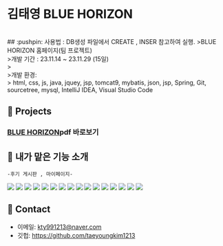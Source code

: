 # 김태영 BLUE HORIZON

<br>
## :pushpin: 사용법 : DB생성 파일에서 CREATE , INSER 참고하여 실행.
>BLUE HORIZON 홈페이지(팀 프로젝트)  <br>
>개발 기간 : 23.11.14 ~ 23.11.29 (15일)<br>
>  <br>
>개발 환경:  <br>
> html, css, js, java, jquey, jsp, tomcat9, mybatis, json, jsp, Spring, Git, sourcetree, 
	mysql, IntelliJ IDEA, Visual Studio Code<br>


## :pushpin: Projects
 ###  [BLUE HORIZON](https://drive.google.com/file/d/1Aqk8rdy-Go0vhdKua8hBnC3ZLcbxmKp8/view?usp=drive_link)pdf 바로보기

## :pushpin: 내가 맡은 기능 소개<br>
    -후기 게시판 , 마이페이지-
<img src="./README_IMG/013.png">
<img src="./README_IMG/014.png">
<img src="./README_IMG/015.png">
<img src="./README_IMG/016.png">
<img src="./README_IMG/017.png">
<img src="./README_IMG/018.png">
<img src="./README_IMG/019.png">
<img src="./README_IMG/020.png">
<img src="./README_IMG/021.png">
<img src="./README_IMG/022.png">
<img src="./README_IMG/023.png">
<img src="./README_IMG/024.png">
<img src="./README_IMG/025.png">
<img src="./README_IMG/026.png">
<img src="./README_IMG/027.png">
<img src="./README_IMG/028.png">

</br>

## :pushpin: Contact
- 이메일: kty991213@naver.com
- 깃헙: https://github.com/taeyoungkim1213

</br>





